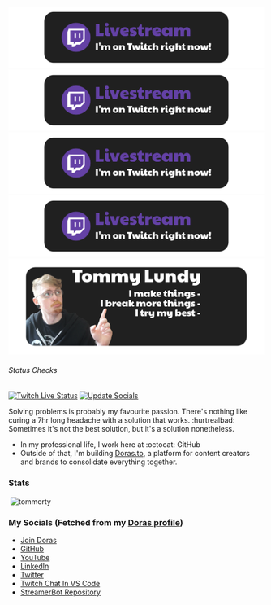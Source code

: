 [![Twitch Live Banner](/assets/livebanner.png)](https://www.twitch.tv/tommertyboi)
[![Twitch Live Banner](/assets/livebanner.png)](https://www.twitch.tv/tommertyboi)
[![Twitch Live Banner](/assets/livebanner.png)](https://www.twitch.tv/tommertyboi)
[![Twitch Live Banner](/assets/livebanner.png)](https://www.twitch.tv/tommertyboi)
[![Me](/assets/banner.png)](https://doras.to/tommerty)
###### Status Checks
[![Twitch Live Status](https://github.com/tommerty/tommerty/actions/workflows/livestream.yml/badge.svg)](https://github.com/tommerty/tommerty/actions/workflows/livestream.yml)
[![Update Socials](https://github.com/tommerty/tommerty/actions/workflows/socials.yml/badge.svg)](https://github.com/tommerty/tommerty/actions/workflows/socials.yml)

Solving problems is probably my favourite passion. There's nothing like curing a 7hr long headache with a solution that works. :hurtrealbad: 
Sometimes it's not the best solution, but it's a solution nonetheless.

- In my professional life, I work here at :octocat: GitHub
- Outside of that, I'm building [Doras.to](https://doras.to), a platform for content creators and brands to consolidate everything together.


### Stats

<p>&nbsp;<img align="center" src="https://github-stats.doras.to/?username=tommerty&theme=dark&show_icons=true&bg_color=ede3e3&text_color=000000&icon_color=000000&title_color=000000&hide_border=true&hide_rank=true&hide=stars," alt="tommerty" /></p>

### My Socials (Fetched from my [Doras profile](https://doras.to/tommerty))

<!-- Social Start -->
- [Join Doras](https://doras.to)
- [GitHub](https://github.com/tommerty)
- [YouTube](https://youtube.com/@dorasto)
- [LinkedIn](https://www.linkedin.com/in/tommylundy/)
- [Twitter](https://x.com/tommerty)
- [Twitch Chat In VS Code](https://marketplace.visualstudio.com/items?itemName=Tommerty.twitchchat&ssr=false#review-details)
- [StreamerBot Repository](https://github.com/tommerty/streamerbot-files)
<!-- Socials End -->
